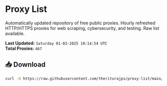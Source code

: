 # Proxy List

Automatically updated repository of free public proxies. Hourly refreshed HTTP/HTTPS proxies for web scraping, cybersecurity, and testing. Raw list available.

**Last Updated:** `Saturday 01-03-2025 10:14:54 UTC`  
**Total Proxies:** `467`

## 📥 Download
```bash
curl -O https://raw.githubusercontent.com/theriturajps/proxy-list/main/proxies.txt
